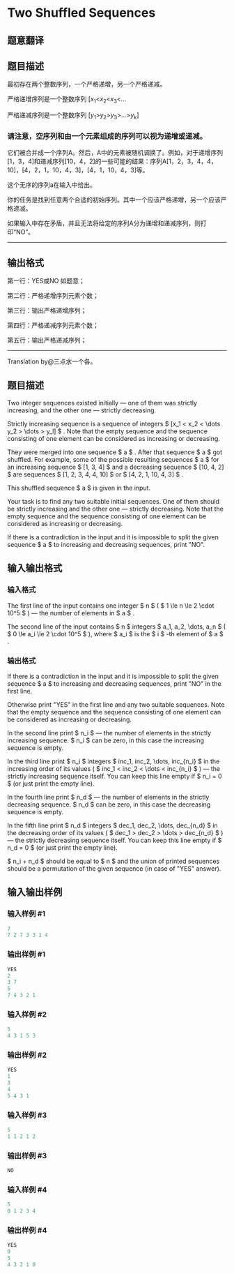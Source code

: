 # Two Shuffled Sequences

## 题意翻译

## 题目描述

最初存在两个整数序列，一个严格递增，另一个严格递减。

严格递增序列是一个整数序列 [$x_{1}$<$x_{2}$<$x_{3}$<...

严格递减序列是一个整数序列 [$y_{1}$>$y_{2}$>$y_{3}$>...>$y_{k}$]

### 请注意，空序列和由一个元素组成的序列可以视为递增或递减。

它们被合并成一个序列A。然后，A中的元素被随机调换了。例如，对于递增序列[1，3，4]和递减序列[10，4，2]的一些可能的结果：序列A[1，2，3，4，4，10]，[4，2，1，10，4，3]，[4，1，10，4，3]等。

这个无序的序列a在输入中给出。

你的任务是找到任意两个合适的初始序列。其中一个应该严格递增，另一个应该严格递减。

如果输入中存在矛盾，并且无法将给定的序列A分为递增和递减序列，则打印“NO”。

***

## 输出格式

第一行：YES或NO 如题意；

第二行：严格递增序列元素个数；

第三行：输出严格递增序列；

第四行：严格递减序列元素个数；

第五行：输出严格递减序列；

***

Translation by@三点水一个各。

## 题目描述

Two integer sequences existed initially — one of them was strictly increasing, and the other one — strictly decreasing.

Strictly increasing sequence is a sequence of integers $ [x_1 < x_2 < \dots  y_2 > \dots > y_l] $ . Note that the empty sequence and the sequence consisting of one element can be considered as increasing or decreasing.

They were merged into one sequence $ a $ . After that sequence $ a $ got shuffled. For example, some of the possible resulting sequences $ a $ for an increasing sequence $ [1, 3, 4] $ and a decreasing sequence $ [10, 4, 2] $ are sequences $ [1, 2, 3, 4, 4, 10] $ or $ [4, 2, 1, 10, 4, 3] $ .

This shuffled sequence $ a $ is given in the input.

Your task is to find any two suitable initial sequences. One of them should be strictly increasing and the other one — strictly decreasing. Note that the empty sequence and the sequence consisting of one element can be considered as increasing or decreasing.

If there is a contradiction in the input and it is impossible to split the given sequence $ a $ to increasing and decreasing sequences, print "NO".

## 输入输出格式

### 输入格式

The first line of the input contains one integer $ n $ ( $ 1 \le n \le 2 \cdot 10^5 $ ) — the number of elements in $ a $ .

The second line of the input contains $ n $ integers $ a_1, a_2, \dots, a_n $ ( $ 0 \le a_i \le 2 \cdot 10^5 $ ), where $ a_i $ is the $ i $ -th element of $ a $ .

### 输出格式

If there is a contradiction in the input and it is impossible to split the given sequence $ a $ to increasing and decreasing sequences, print "NO" in the first line.

Otherwise print "YES" in the first line and any two suitable sequences. Note that the empty sequence and the sequence consisting of one element can be considered as increasing or decreasing.

In the second line print $ n_i $ — the number of elements in the strictly increasing sequence. $ n_i $ can be zero, in this case the increasing sequence is empty.

In the third line print $ n_i $ integers $ inc_1, inc_2, \dots, inc_{n_i} $ in the increasing order of its values ( $ inc_1 < inc_2 < \dots < inc_{n_i} $ ) — the strictly increasing sequence itself. You can keep this line empty if $ n_i = 0 $ (or just print the empty line).

In the fourth line print $ n_d $ — the number of elements in the strictly decreasing sequence. $ n_d $ can be zero, in this case the decreasing sequence is empty.

In the fifth line print $ n_d $ integers $ dec_1, dec_2, \dots, dec_{n_d} $ in the decreasing order of its values ( $ dec_1 > dec_2 > \dots > dec_{n_d} $ ) — the strictly decreasing sequence itself. You can keep this line empty if $ n_d = 0 $ (or just print the empty line).

$ n_i + n_d $ should be equal to $ n $ and the union of printed sequences should be a permutation of the given sequence (in case of "YES" answer).

## 输入输出样例

### 输入样例 #1

```cpp
7
7 2 7 3 3 1 4

```
### 输出样例 #1

```cpp
YES
2
3 7 
5
7 4 3 2 1 

```
### 输入样例 #2

```cpp
5
4 3 1 5 3

```
### 输出样例 #2

```cpp
YES
1
3 
4
5 4 3 1 

```
### 输入样例 #3

```cpp
5
1 1 2 1 2

```
### 输出样例 #3

```cpp
NO

```
### 输入样例 #4

```cpp
5
0 1 2 3 4

```
### 输出样例 #4

```cpp
YES
0
5
4 3 2 1 0 

```
